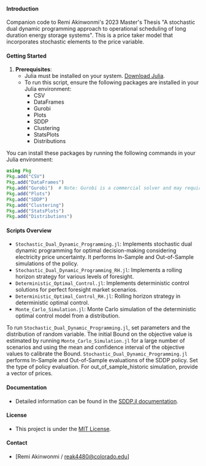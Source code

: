 #### Introduction
Companion code to Remi Akinwonmi's 2023 Master's Thesis "A stochastic dual dynamic programming approach to operational scheduling of long duration energy storage systems". This is a price taker model that incorporates stochastic elements to the price variable.


#### Getting Started
1. **Prerequisites**: 
   - Julia must be installed on your system. [Download Julia](https://julialang.org/downloads/).
   - To run this script, ensure the following packages are installed in your Julia environment:
      - CSV
      - DataFrames
      - Gurobi
      - Plots
      - SDDP
      - Clustering
      - StatsPlots
      - Distributions

You can install these packages by running the following commands in your Julia environment:

```julia
using Pkg
Pkg.add("CSV")
Pkg.add("DataFrames")
Pkg.add("Gurobi")  # Note: Gurobi is a commercial solver and may require a license.
Pkg.add("Plots")
Pkg.add("SDDP")
Pkg.add("Clustering")
Pkg.add("StatsPlots")
Pkg.add("Distributions")
```

#### Scripts Overview
- `Stochastic_Dual_Dynamic_Programming.jl`: Implements stochastic dual dynamic programming for optimal decision-making considering electricity price uncertainty. It performs In-Sample and Out-of-Sample simulations of the policy.
- `Stochastic_Dual_Dynamic_Programming_RH.jl`: Implements a rolling horizon strategy for various levels of foresight.
- `Deterministic_Optimal_Control.jl`: Implements deterministic control solutions for perfect foresight market scenarios.
- `Deterministic_Optimal_Control_RH.jl`: Rolling horizon strategy in deterministic optimal control.
- `Monte_Carlo_Simulation.jl`: Monte Carlo simulation of the deterministic optimal control model from a distribution.

To run `Stochastic_Dual_Dynamic_Programming.jl`, set parameters and the distribution of random variable. The initial Bound on the objective value is estimated by running `Monte_Carlo_Simulation.jl` for a large number of scenarios and using the mean and confidence interval of the objective values to calibrate the Bound. `Stochastic_Dual_Dynamic_Programming.jl` performs In-Sample and Out-of-Sample evaluations of the SDDP policy. Set the type of policy evaluation.  For out_of_sample_historic simulation, provide a vector of prices.

#### Documentation
- Detailed information can be found in the [SDDP.jl documentation](https://sddp.dev/stable).

#### License
- This project is under the [MIT License](LICENSE).

#### Contact
- [Remi Akinwonmi / reak4480@colorado.edu]

